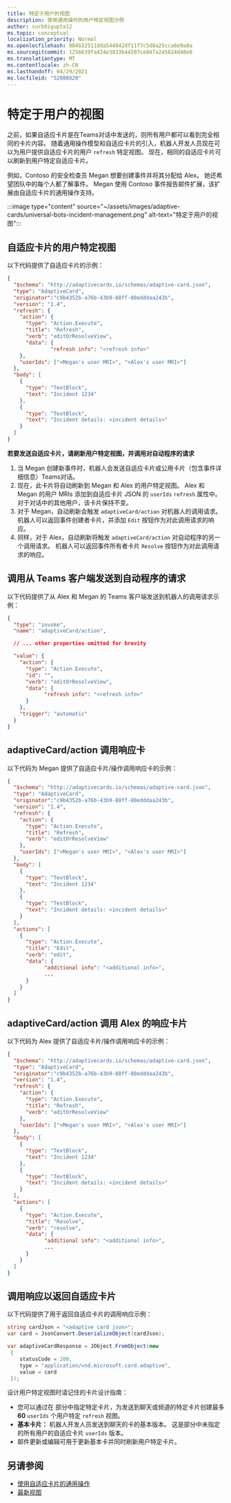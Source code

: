 ```yaml
---
title: 特定于用户的视图
description: 使用通用操作的用户特定视图示例
author: surbhigupta12
ms.topic: conceptual
localization_priority: Normal
ms.openlocfilehash: 984b32511dda544942df11f7c5d8a25cca8e9a8a
ms.sourcegitcommit: 1256639fa424e3833b44207ce847a245824d48e6
ms.translationtype: MT
ms.contentlocale: zh-CN
ms.lasthandoff: 04/29/2021
ms.locfileid: "52088820"
---
```

# <a name="user-specific-views"></a>特定于用户的视图

之前，如果自适应卡片是在Teams对话中发送的，则所有用户都可以看到完全相同的卡片内容。 随着通用操作模型和自适应卡片的引入，机器人开发人员现在可以为用户提供自适应卡片的用户 `refresh` 特定视图。 现在，相同的自适应卡片可以刷新到用户特定自适应卡片。

例如，Contoso 的安全检查员 Megan 想要创建事件并将其分配给 Alex。 她还希望团队中的每个人都了解事件。 Megan 使用 Contoso 事件报告邮件扩展，该扩展由自适应卡片的通用操作支持。

:::image type="content" source="~/assets/images/adaptive-cards/universal-bots-incident-management.png" alt-text="特定于用户的视图":::

## <a name="user-specific-views-for-adaptive-cards"></a>自适应卡片的用户特定视图

以下代码提供了自适应卡片的示例：

```JSON
{
  "$schema": "http://adaptivecards.io/schemas/adaptive-card.json",
  "type": "AdaptiveCard",
  "originator":"c9b4352b-a76b-43b9-88ff-80edddaa243b",
  "version": "1.4",
  "refresh": {
    "action": {
      "type": "Action.Execute",
      "title": "Refresh",
      "verb": "editOrResolveView",
      "data": {
              "refresh info": "<refresh info>"
    },
    "userIds": ["<Megan's user MRI>", "<Alex's user MRI>"]
  },
  "body": [
    {
      "type": "TextBlock",
      "text": "Incident 1234"
    },
    {
      "type": "TextBlock",
      "text": "Incident details: <incident details>"
    }
  ]
}
```

**若要发送自适应卡片，请刷新用户特定视图，并调用对自动程序的请求**

1. 当 Megan 创建新事件时，机器人会发送自适应卡片或公用卡片（包含事件详细信息）Teams对话。
2. 现在，此卡片将自动刷新到 Megan 和 Alex 的用户特定视图。 Alex 和 Megan 的用户 MRIs 添加到自适应卡片 JSON 的 `userIds` `refresh` 属性中。 对于对话中的其他用户，该卡片保持不变。
3. 对于 Megan，自动刷新会触发 `adaptiveCard/action` 对机器人的调用请求。 机器人可以返回事件创建者卡片，并添加 `Edit` 按钮作为对此调用请求的响应。
4. 同样，对于 Alex，自动刷新将触发 `adaptiveCard/action` 对自动程序的另一个调用请求。 机器人可以返回事件所有者卡片 `Resolve` 按钮作为对此调用请求的响应。

## <a name="invoke-request-sent-from-teams-client-to-the-bot"></a>调用从 Teams 客户端发送到自动程序的请求

以下代码提供了从 Alex 和 Megan 的 Teams 客户端发送到机器人的调用请求示例：

```JSON
{ 
  "type": "invoke",
  "name": "adaptiveCard/action",

  // ... other properties omitted for brevity

  "value": { 
    "action": { 
      "type": "Action.Execute", 
      "id": "", 
      "verb": "editOrResolveView",
      "data": { 
            "refresh info": "<refresh info>"
      } 
    },
    "trigger": "automatic" 
  }
}
```

## <a name="adaptivecardaction-invoke-response-card"></a>adaptiveCard/action 调用响应卡

以下代码为 Megan 提供了自适应卡片/操作调用响应卡的示例：

```JSON
{
  "$schema": "http://adaptivecards.io/schemas/adaptive-card.json",
  "type": "AdaptiveCard",
  "originator":"c9b4352b-a76b-43b9-88ff-80edddaa243b",
  "version": "1.4",
  "refresh": {
    "action": {
      "type": "Action.Execute",
      "title": "Refresh",
      "verb": "editOrResolveView"
    },
    "userIds": ["<Megan's user MRI>", "<Alex's user MRI>"]
  },
  "body": [
    {
      "type": "TextBlock",
      "text": "Incident 1234"
    },
    {
      "type": "TextBlock",
      "text": "Incident details: <incident details>"
    }
  ],
  "actions": [
    {
      "type": "Action.Execute",
      "title": "Edit",
      "verb": "edit",
      "data": {
            "additional info": "<additional info>",
            ...
      }
    }
  ]
}
```

## <a name="adaptivecardaction-invoke-response-card-for-alex"></a>adaptiveCard/action 调用 Alex 的响应卡片

以下代码为 Alex 提供了自适应卡片/操作调用响应卡的示例：

```JSON
{
  "$schema": "http://adaptivecards.io/schemas/adaptive-card.json",
  "type": "AdaptiveCard",
  "originator":"c9b4352b-a76b-43b9-88ff-80edddaa243b",
  "version": "1.4",
  "refresh": {
    "action": {
      "type": "Action.Execute",
      "title": "Refresh",
      "verb": "editOrResolveView"
    },
    "userIds": ["<Megan's user MRI>", "<Alex's user MRI>"]
  },
  "body": [
    {
      "type": "TextBlock",
      "text": "Incident 1234"
    },
    {
      "type": "TextBlock",
      "text": "Incident details: <incident details>"
    }
  ],
  "actions": [
    {
      "type": "Action.Execute",
      "title": "Resolve",
      "verb": "resolve",
      "data": {
            "additional info": "<additional info>",
            ...
      }
    }
  ]
}
```

## <a name="invoke-response-to-return-adaptive-cards"></a>调用响应以返回自适应卡片

以下代码提供了用于返回自适应卡片的调用响应示例：

```C#
string cardJson = "<adaptive card json>";
var card = JsonConvert.DeserializeObject(cardJson);

var adaptiveCardResponse = JObject.FromObject(new
 {
    statusCode = 200,
    type = "application/vnd.microsoft.card.adaptive",
    value = card
 });
```

设计用户特定视图时请记住的卡片设计指南：

* 您可以通过在 部分中指定特定卡片，为发送到聊天或频道的特定卡片创建最多 **60** `userIds` 个用户特定 `refresh` 视图。
* **基本卡片：** 机器人开发人员发送到聊天的卡的基本版本。 这是部分中未指定的所有用户的自适应卡片 `userIds` 版本。
* 邮件更新或编辑可用于更新基本卡并同时刷新用户特定卡片。

## <a name="see-also"></a>另请参阅

* [使用自适应卡片的通用操作](Work-with-universal-actions-for-adaptive-cards.md)
* [最新视图](Up-To-Date-Views.md)
